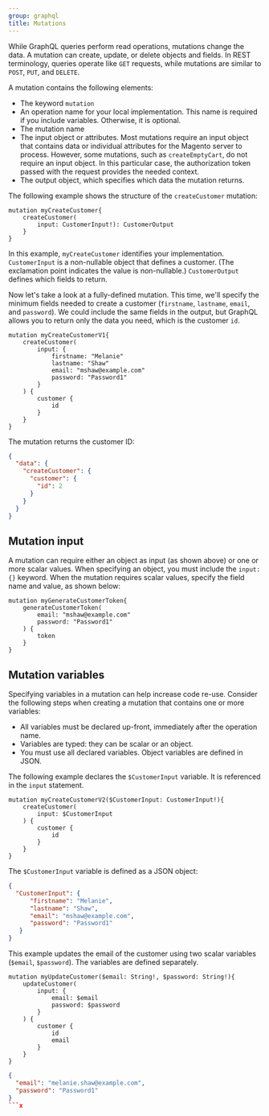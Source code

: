 ```yaml
---
group: graphql
title: Mutations
---
```


While GraphQL queries perform read operations, mutations change the data. A mutation can create, update, or delete objects and fields. In REST terminology, queries operate like `GET` requests, while mutations are similar to `POST`, `PUT`, and `DELETE`.

A mutation contains the following elements:

* The keyword `mutation`
* An operation name for your local implementation. This name is required if you include variables. Otherwise, it is optional.
* The mutation name
* The input object or attributes. Most mutations require an input object that contains data or individual attributes for the Magento server to process. However, some mutations, such as `createEmptyCart`, do not require an input object. In this particular case, the authorization token passed with the request provides the needed context.
* The output object, which specifies which data the mutation returns. 

The following example shows the structure of the `createCustomer` mutation:  

```text
mutation myCreateCustomer{
    createCustomer(
        input: CustomerInput!): CustomerOutput
    }
}
```

In this example, `myCreateCustomer` identifies your implementation.  `CustomerInput` is a non-nullable object that defines a customer. (The exclamation point indicates the value is non-nullable.) `CustomerOutput` defines which fields to return. 

Now let's take a look at a fully-defined mutation. This time, we'll specify the minimum fields needed to create a customer (`firstname`, `lastname`, `email`, and `password`). We could include the same fields in the output, but GraphQL allows you to return only the data you need, which is the customer `id`.


```text
mutation myCreateCustomerV1{
    createCustomer(
        input: {
            firstname: "Melanie"
            lastname: "Shaw"
            email: "mshaw@example.com"
            password: "Password1"
        }
    ) {
        customer {
            id
        }
    }
}
```

The mutation returns the customer ID:

```json
{
  "data": {
    "createCustomer": {
      "customer": {
        "id": 2
      }
    }
  }
}
```


## Mutation input

A mutation can require either an object as input (as shown above) or one or more scalar values. When specifying an object, you must include the `input: {}` keyword. When the mutation requires scalar values, specify the field name and value, as shown below:

```text
mutation myGenerateCustomerToken{
	generateCustomerToken(
        email: "mshaw@example.com"
        password: "Password1"
    ) {
        token
    }
}
```

## Mutation variables

Specifying variables in a mutation can help increase code re-use. Consider the following steps when creating a mutation that contains one or more variables:

* All variables must be declared up-front, immediately after the operation name.
* Variables are typed: they can be scalar or an object.
* You must use all declared variables. Object variables are defined in JSON.

The following example declares the `$CustomerInput` variable. It is referenced in the `input` statement.

```text
mutation myCreateCustomerV2($CustomerInput: CustomerInput!){
    createCustomer(
        input: $CustomerInput
    ) {
        customer {
            id
        }
    }
}
```

The `$CustomerInput` variable is defined as a JSON object:

```json
{
  "CustomerInput": {
      "firstname": "Melanie",
      "lastname": "Shaw",
      "email": "mshaw@example.com",
      "password": "Password1"
   }
}
```

This example updates the email of the customer using two scalar variables (`$email`, `$password`). The variables are defined separately.

```text
mutation myUpdateCustomer($email: String!, $password: String!){
    updateCustomer(
        input: {
            email: $email
            password: $password
        }
    ) {
        customer {
            id
            email
        }
    }
}
```

```json
{
  "email": "melanie.shaw@example.com",
  "password": "Password1"
}
```x